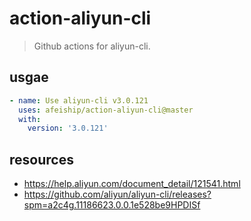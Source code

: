 # action-aliyun-cli
> Github actions for aliyun-cli.

## usgae
```yml
- name: Use aliyun-cli v3.0.121
  uses: afeiship/action-aliyun-cli@master
  with:
    version: '3.0.121'
```

## resources
- https://help.aliyun.com/document_detail/121541.html
- https://github.com/aliyun/aliyun-cli/releases?spm=a2c4g.11186623.0.0.1e528be9HPDISf